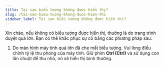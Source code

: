 ```yaml
---
title: Tại sao biểu tượng không được hiển thị?
slug: /tai-sao-bieu-tuong-khong-duoc-hien-thi
sidebar_label: Tại sao biểu tượng không được hiển thị?
---
```


Xin chào, nếu không có biểu tượng được hiển thị, thường là do trang trình duyệt quá lớn. Bạn có thể khắc phục sự cố bằng các phương pháp sau:

1. Do màn hình máy tính quá lớn đã che mất biểu tượng. Vui lòng điều chỉnh tỷ lệ thu phóng của máy tính. Giữ phím **Ctrl (Ctrl)** và sử dụng con lăn chuột để thu nhỏ, nó sẽ hiển thị bình thường.